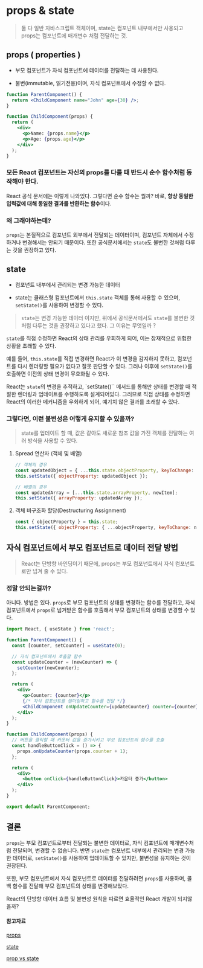 # props & state
> 둘 다 일반 자바스크립트 객체이며, state는 컴포넌트 내부에서만 사용되고 props는 컴포넌트에 매개변수 처럼 전달하는 것.

## props ( properties )

*  부모 컴포넌트가 자식 컴포넌트에 데이터를 전달하는 데 사용된다.

*  불변(immutable, 읽기전용)이며, 자식 컴포넌트에서 수정할 수 없다.

```jsx
function ParentComponent() {
  return <ChildComponent name="John" age={30} />;
}

function ChildComponent(props) {
  return (
    <div>
      <p>Name: {props.name}</p>
      <p>Age: {props.age}</p>
    </div>
  );
}
```

### 모든 React 컴포넌트는 자신의 props를 다룰 때 반드시 순수 함수처럼 동작해야 한다.
 React 공식 문서에는 이렇게 나와있다. 그렇다면 순수 함수는 뭘까? 바로, **항상 동일한 입력값에 대해 동일한 결과를 반환하는 함수**이다.

### 왜 그래야하는데?
`props`는 본질적으로 컴포넌트 외부에서 전달되는 데이터이며, 컴포넌트 자체에서 수정하거나 변경해서는 안되기 때문이다. 또한 공식문서에서는 `state`도 불변한 것처럼 다루는 것을 권장하고 있다.


## state

* 컴포넌트 내부에서 관리되는 변경 가능한 데이터

*  state는 클래스형 컴포넌트에서 `this.state` 객체를 통해 사용할 수 있으며, `setState()`를 사용하여 변경할 수 있다.

> `state`는 변경 가능한 데이터 이지만, 위에서 공식문서에서도 `state`를 불변한 것처럼 다루는 것을 권장하고 있다고 했다. 그 이유는 무엇일까 ?

`state`를 직접 수정하면 React의 상태 관리를 우회하게 되어, 이는 잠재적으로 위험한 상황을 초래할 수 있다.

예를 들어, `this.state`를 직접 변경하면 React가 이 변경을 감지하지 못하고, 컴포넌트를 다시 렌더링할 필요가 없다고 잘못 판단할 수 있다. 그러나 이후에 `setState()`를 호출하면 이전의 상태 변경이 무효화될 수 있다.

React는 `state`의 변경을 추적하고, `setState()`` 메서드를 통해만 상태를 변경할 때 적절한 렌더링과 업데이트를 수행하도록 설계되어있다. 그러므로 직접 상태를 수정하면 React의 이러한 메커니즘을 우회하게 되어, 예기치 않은 결과를 초래할 수 있다.


### 그렇다면, 이런 불변성은 어떻게 유지할 수 있을까?
> state를 업데이트 할 때, 값은 같아도 새로운 참조 값을 가진 객체를 전달하는 여러 방식을 사용할 수 있다.

1. Spread 연산자 (객체 및 배열)

    ```js
    // 객체의 경우
    const updatedObject = { ...this.state.objectProperty, keyToChange: newValue };
    this.setState({ objectProperty: updatedObject });

    // 배열의 경우
    const updatedArray = [...this.state.arrayProperty, newItem];
    this.setState({ arrayProperty: updatedArray });
    ```

2. 객체 비구조화 할당(Destructuring Assignment)

    ```js
    const { objectProperty } = this.state;
    this.setState({ objectProperty: { ...objectProperty, keyToChange: newValue } });
    ```


## 자식 컴포넌트에서 부모 컴포넌트로 데이터 전달 방법
> React는 단방향 바인딩이기 때문에, props는 부모 컴포넌트에서 자식 컴포넌트로만 넘겨 줄 수 있다.

### 정말 안되는걸까?
아니다. 방법은 있다. `props`로 부모 컴포넌트의 상태를 변경하는 함수를 전달하고, 자식 컴포넌트에서 `props`로 넘겨받은 함수를 호출해서 부모 컴포넌트의 상태를 변경할 수 있다.

```jsx
import React, { useState } from 'react';

function ParentComponent() {
  const [counter, setCounter] = useState(0);

  // 자식 컴포넌트에서 호출할 함수
  const updateCounter = (newCounter) => {
    setCounter(newCounter);
  };

  return (
    <div>
      <p>Counter: {counter}</p>
      {/* 자식 컴포넌트를 렌더링하고 함수를 전달 */}
      <ChildComponent onUpdateCounter={updateCounter} counter={counter} />
    </div>
  );
}

function ChildComponent(props) {
  // 버튼을 클릭할 때 카운터 값을 증가시키고 부모 컴포넌트의 함수를 호출
  const handleButtonClick = () => {
    props.onUpdateCounter(props.counter + 1);
  };

  return (
    <div>
      <button onClick={handleButtonClick}>카운터 증가</button>
    </div>
  );
}

export default ParentComponent;
```

## 결론
`props`는 부모 컴포넌트로부터 전달되는 불변한 데이터로, 자식 컴포넌트에 매개변수처럼 전달되며, 변경할 수 없습니다. 반면 `state`는 컴포넌트 내부에서 관리되는 변경 가능한 데이터로, `setState()`를 사용하여 업데이트할 수 있지만, 불변성을 유지하는 것이 권장된다.

또한, 부모 컴포넌트에서 자식 컴포넌트로 데이터를 전달하려면 `props`를 사용하며, 콜백 함수를 전달해 부모 컴포넌트의 상태를 변경해보았다.

React의 단방향 데이터 흐름 및 불변성 원칙을 따르면 효율적인 React 개발이 되지않을까?


#### 참고자료

[props](https://ko.legacy.reactjs.org/docs/components-and-props.html)

[state](https://ko.legacy.reactjs.org/docs/faq-state.html)

[prop vs state](https://github.com/uberVU/react-guide/blob/master/props-vs-state.md)